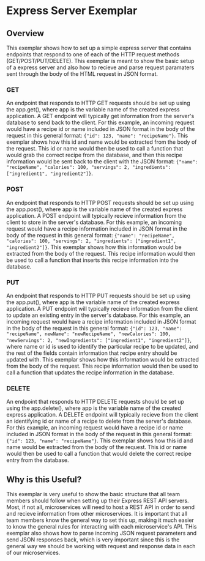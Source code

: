 # Express Server Exemplar

## Overview
This exemplar shows how to set up a simple express server that contains endpoints that respond to one of each of the HTTP request methods (GET/POST/PUT/DELETE). This exemplar is meant to show the basic setup of a express server and also how to recieve and parse request paramaters sent through the body of the HTML request in JSON format. 

### GET
An endpoint that responds to HTTP GET requests should be set up using the app.get(), where app is the variable name of the created express application. A GET endpoint will typically get information from the server's database to send back to the client. For this example, an incoming request would have a recipe id or name included in JSON format in the body of the request in this general format: `{"id": 123, "name": "recipeName"}`. This exemplar shows how this id and name would be extracted from the body of the request. This id or name would then be used to call a function that would grab the correct recipe from the database, and then this recipe information would be sent back to the client with the JSON format: `{"name": "recipeName", "calories": 100, "servings": 2, "ingredients": ["ingredient1", "ingredient2"]}`.

### POST
An endpoint that responds to HTTP POST requests should be set up using the app.post(), where app is the variable name of the created express application. A POST endpoint will typically recieve information from the client to store in the server's database. For this example, an incoming request would have a recipe information included in JSON format in the body of the request in this general format: `{"name": "recipeName", "calories": 100, "servings": 2, "ingredients": ["ingredient1", "ingredient2"]}`. This exemplar shows how this information would be extracted from the body of the request. This recipe information would then be used to call a function that inserts this recipe information into the database.

### PUT
An endpoint that responds to HTTP PUT requests should be set up using the app.put(), where app is the variable name of the created express application. A PUT endpoint will typically recieve information from the client to update an existing entry in the server's database. For this example, an incoming request would have a recipe information included in JSON format in the body of the request in this general format: `{"id": 123, "name": "recipeName", newName": "newRecipeName", "newCalories": 100, "newServings": 2, "newIngredients": ["ingredient1", "ingredient2"]}`, where name or id is used to identify the particular recipe to be updated, and the rest of the fields contain information that recipe entry should be updated with. This exemplar shows how this information would be extracted from the body of the request. This recipe information would then be used to call a function that updates the recipe information in the database.

### DELETE
An endpoint that responds to HTTP DELETE requests should be set up using the app.delete(), where app is the variable name of the created express application. A DELETE endpoint will typically recieve from the client an identifying id or name of a recipe to delete from the server's database. For this example, an incoming request would have a recipe id or name included in JSON format in the body of the request in this general format: `{"id": 123, "name": "recipeName"}`. This exemplar shows how this id and name would be extracted from the body of the request. This id or name would then be used to call a function that would delete the correct recipe entry from the database.


## Why is this Useful?
This exemplar is very useful to show the basic structure that all team members should follow when setting up their Express REST API servers. Most, if not all, microservices will need to host a REST API in order to send and recieve information from other microservices. It is important that all team members know the general way to set this up, making it much easier to know the general rules for interacting with each microservice's API. THis exemplar also shows how to parse incoming JSON request parameters and send JSON responses back, which is very important since this is the general way we should be working with request and response data in each of our microservices. 